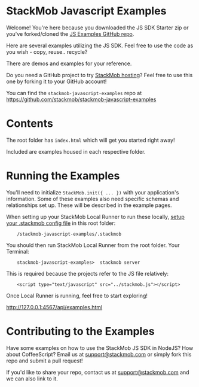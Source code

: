 # StackMob Javascript Examples

Welcome!  You're here because you downloaded the JS SDK Starter zip or you've forked/cloned the <a href="https://github.com/stackmob/stackmob-javascript-examples" target="_blank">JS Examples GitHub repo</a>.

Here are several examples utilizing the JS SDK.  Feel free to use the code as you wish - copy, reuse.. recycle?  

There are demos and examples for your reference.

Do you need a GitHub project to try <a href="http://www.stackmob.com/devcenter/docs/StackMob-Hosted-HTML5:-GitHub" target="_blank">StackMob hosting</a>?  Feel free to use this one by forking it to your GitHub account!

You can find the `stackmob-javascript-examples` repo at <a target="_blank" href="https://github.com/stackmob/stackmob-javascript-examples">https://github.com/stackmob/stackmob-javascript-examples</a>   

# Contents

The root folder has `index.html` which will get you started right away!

Included are examples housed in each respective folder.   

# Running the Examples 


You'll need to initialize `StackMob.init({ ... })` with your application's information.  Some of these examples also need specific schemas and relationships set up.  These will be described in the example pages.

When setting up your StackMob Local Runner to run these locally, <a href="https://stackmob.com/platform/help/tutorials/html5_js_sdk" target="_blank">setup your .stackmob config file</a> in this root folder:

		/stackmob-javascript-examples/.stackmob
		
You should then run StackMob Local Runner from the root folder.  Your Terminal:

		stackmob-javascript-examples>  stackmob server
   
This is required because the projects refer to the JS file relatively:

		<script type="text/javascript" src="../stackmob.js"></script>
		
Once Local Runner is running, feel free to start exploring!

<a href="http://127.0.0.1:4567/api/examples.html" target="_blank">http://127.0.0.1:4567/api/examples.html</a>

# Contributing to the Examples

Have some examples on how to use the StackMob JS SDK in NodeJS?  How about CoffeeScript?  Email us at support@stackmob.com or simply fork this repo and submit a pull request!  

If you'd like to share your repo, contact us at support@stackmob.com and we can also link to it.

